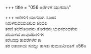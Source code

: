 +++
title = "056 ಅರೆಗಳಿಗೆ ಯುಗವಾಗಿ"

+++
ಅರೆಗಳಿಗೆ ಯುಗವಾಗಿ ನೂಕಿದ  
ನಿರುಳನುದಯಾಚಲದ ಶಿರದಲಿ  
ತರಣಿ ತಲೆದೋರಿದನು ತೊಡೆದನು ಭುವನದಂಧತೆಯ  
ಪರಿಮಳದ ಪಾವುಡದಿನಳಿಗಳ  
ಕರೆಸಿದವು ತಾವರೆಗಳೆನೆ ಕಾ  
ತರ ಲತಾಂಗಿಯ ಸುಯ್ಲು ತಾಗಿತು ಕುಮುದಿನೀಪತಿಗೆ      ॥56॥